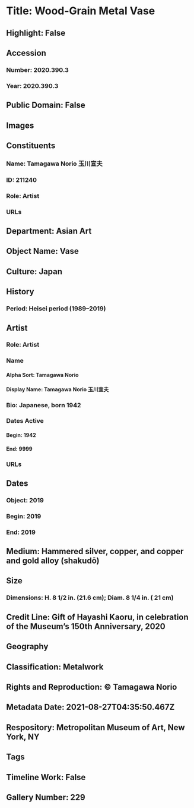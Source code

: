 # Title: Wood-Grain Metal Vase
## Highlight: False
## Accession
### Number: 2020.390.3
### Year: 2020.390.3
## Public Domain: False
## Images
## Constituents
### Name: Tamagawa Norio 玉川宣夫
### ID: 211240
### Role: Artist
### URLs
## Department: Asian Art
## Object Name: Vase
## Culture: Japan
## History
### Period: Heisei period (1989–2019)
## Artist
### Role: Artist
### Name
#### Alpha Sort: Tamagawa Norio
#### Display Name: Tamagawa Norio 玉川宣夫
### Bio: Japanese, born 1942
### Dates Active
#### Begin: 1942
#### End: 9999
### URLs
## Dates
### Object: 2019
### Begin: 2019
### End: 2019
## Medium: Hammered silver, copper, and copper and gold alloy (shakudō)
## Size
### Dimensions: H. 8 1/2 in. (21.6 cm); Diam. 8 1/4 in. ( 21 cm)
## Credit Line: Gift of Hayashi Kaoru, in celebration of the Museum’s 150th Anniversary, 2020
## Geography
## Classification: Metalwork
## Rights and Reproduction: © Tamagawa Norio
## Metadata Date: 2021-08-27T04:35:50.467Z
## Respository: Metropolitan Museum of Art, New York, NY
## Tags
## Timeline Work: False
## Gallery Number: 229